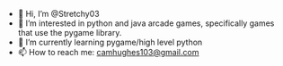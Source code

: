 - 👋 Hi, I’m @Stretchy03
- 👀 I’m interested in python and java arcade games, specifically games that use the pygame library.
- 🌱 I’m currently learning pygame/high level python
- 📫 How to reach me: camhughes103@gmail.com

<!---
Stretchy03/Stretchy03 is a ✨ special ✨ repository because its `README.md` (this file) appears on your GitHub profile.
You can click the Preview link to take a look at your changes.
--->
